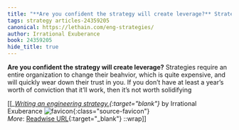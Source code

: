 ```yaml
---
title: "**Are you confident the strategy will create leverage?** Strategies require ..."
tags: strategy articles-24359205
canonical: https://lethain.com/eng-strategies/
author: Irrational Exuberance
book: 24359205
hide_title: true
---
```


**Are you confident the strategy will create leverage?** Strategies require an entire organization to change their beahvior, which is quite expensive, and will quickly wear down their trust in you. If you don’t have at least a year’s worth of conviction that it’ll work, then it’s not worth solidifying


[[<cite>_[Writing an engineering strategy.](https://lethain.com/eng-strategies/){:target="_blank"}_</cite> by Irrational Exuberance ![favicon](https://s2.googleusercontent.com/s2/favicons?domain=lethain.com){:class="source-favicon"}<br>
_More_: [Readwise URL](https://readwise.io/open/475689220){:target="_blank"}
::wrap]]